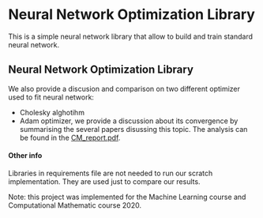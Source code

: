 # Neural Network Optimization Library
This is a simple neural network library that allow to build and train standard neural network.

## Neural Network Optimization Library
We also provide a discusion and comparison on two different optimizer used to fit neural network:
- Cholesky alghotihm
- Adam optimizer, we provide a discussion about its convergence by summarising the several papers disussing this topic.
The analysis can be found in the [CM_report.pdf](Reports/CM_report.pdf).

#### Other info
Libraries in requirements file are not needed to run our scratch implementation. They are used just to compare our results.

Note: this project was implemented for the Machine Learning course and Computational Mathematic course 2020.
